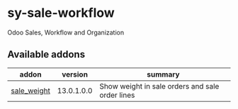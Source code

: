 # sy-sale-workflow
Odoo Sales, Workflow and Organization

[//]: # (addons)

Available addons
----------------
addon | version | summary
--- | --- | ---
[sale_weight](sale_weight/) | 13.0.1.0.0 | Show weight in sale orders and sale order lines

[//]: # (end addons)
